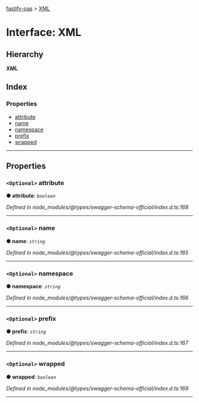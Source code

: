 [fastify-oas](../README.md) > [XML](../interfaces/xml.md)

# Interface: XML

## Hierarchy

**XML**

## Index

### Properties

* [attribute](xml.md#attribute)
* [name](xml.md#name)
* [namespace](xml.md#namespace)
* [prefix](xml.md#prefix)
* [wrapped](xml.md#wrapped)

---

## Properties

<a id="attribute"></a>

### `<Optional>` attribute

**● attribute**: *`boolean`*

*Defined in node_modules/@types/swagger-schema-official/index.d.ts:168*

___
<a id="name"></a>

### `<Optional>` name

**● name**: *`string`*

*Defined in node_modules/@types/swagger-schema-official/index.d.ts:165*

___
<a id="namespace"></a>

### `<Optional>` namespace

**● namespace**: *`string`*

*Defined in node_modules/@types/swagger-schema-official/index.d.ts:166*

___
<a id="prefix"></a>

### `<Optional>` prefix

**● prefix**: *`string`*

*Defined in node_modules/@types/swagger-schema-official/index.d.ts:167*

___
<a id="wrapped"></a>

### `<Optional>` wrapped

**● wrapped**: *`boolean`*

*Defined in node_modules/@types/swagger-schema-official/index.d.ts:169*

___

